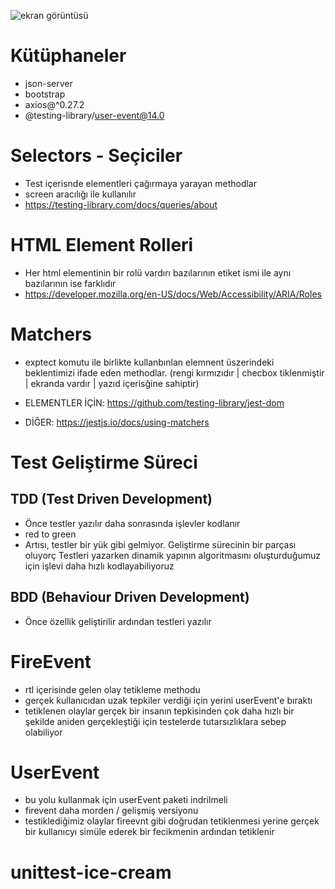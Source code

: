 ![ekran görüntüsü](https://github.com/user-attachments/assets/2b3d183d-b11f-4e56-abd6-2727c7b5dde0)



# Kütüphaneler

- json-server
- bootstrap
- axios@^0.27.2
- @testing-library/user-event@14.0

# Selectors - Seçiciler

- Test içerisnde elementleri çağırmaya yarayan methodlar
- screen aracılığı ile kullanılır
- https://testing-library.com/docs/queries/about

# HTML Element Rolleri

- Her html elementinin bir rolü vardırı bazılarının etiket ismi ile aynı bazılarının ise farklıdır
- https://developer.mozilla.org/en-US/docs/Web/Accessibility/ARIA/Roles

# Matchers

- exptect komutu ile birlikte kullanbınlan elemnent üszerindeki beklentimizi ifade eden methodlar. (rengi kırmızıdır | checbox tiklenmiştir | ekranda vardır | yazıd içerisğine sahiptir)

- ELEMENTLER İÇİN: https://github.com/testing-library/jest-dom
- DİĞER: https://jestjs.io/docs/using-matchers

# Test Geliştirme Süreci

## TDD (Test Driven Development)

- Önce testler yazılır daha sonrasında işlevler kodlanır
- red to green
- Artısı, testler bir yük gibi gelmiyor. Geliştirme sürecinin bir parçası oluyorç Testleri yazarken dinamik yapının algoritmasını oluşturduğumuz için işlevi daha hızlı kodlayabiliyoruz

## BDD (Behaviour Driven Development)

- Önce özellik geliştirilir ardından testleri yazılır

# FireEvent

- rtl içerisinde gelen olay tetikleme methodu
- gerçek kullanıcıdan uzak tepkiler verdiği için yerini userEvent'e bıraktı
- tetiklenen olaylar gerçek bir insanın tepkisinden çok daha hızlı bir şekilde aniden gerçekleştiği için testelerde tutarsızlıklara sebep olabiliyor

# UserEvent

- bu yolu kullanmak için userEvent paketi indrilmeli
- firevent daha morden / gelişmiş versiyonu
- testiklediğimiz olaylar fireevnt gibi doğrudan tetiklenmesi yerine gerçek bir kullanıcyı simüle ederek bir fecikmenin ardından tetiklenir
# unittest-ice-cream
